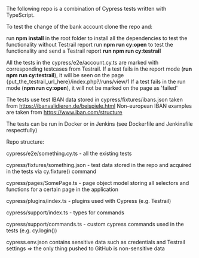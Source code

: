 The following repo is a combination of Cypress tests written with TypeScript.

To test the change of the bank account clone the repo and:

run **npm install** in the root folder to install all the dependencies
to test the functionality without Testrail report run **npm run cy:open**
to test the functionality and send a Testrail report **run npm run cy:testrail**

All the tests in the cypress/e2e/account.cy.ts are marked with corresponding testcases from Testrail.
If a test fails in the report mode (**run npm run cy:testrail**), it will be seen on the page {put_the_testrail_url_here}/index.php?/runs/view/1
If a test fails in the run mode (**npm run cy:open**), it will not be marked on the page as 'failed'

The tests use test IBAN data stored in cypress/fixtures/ibans.json taken from https://ibanvalidieren.de/beispiele.html
Non-european IBAN examples are taken from https://www.iban.com/structure


The tests can be run in Docker or in Jenkins (see Dockerfile and Jenkinsfile respectfully)

Repo structure:

cypress/e2e/something.cy.ts - all the existing tests

cypress/fixtures/something.json - test data stored in the repo and acquired in the tests via cy.fixture() command

cypress/pages/SomePage.ts - page object model storing all selectors and functions for a certain page in the application

cypress/plugins/index.ts - plugins used with Cypress (e.g. Testrail)

cypress/support/index.ts - types for commands

cypress/support/commands.ts - custom cypress commands used in the tests (e.g. cy.login())

cypress.env.json contains sensitive data such as credentials and Testrail settings => the only thing pushed to GitHub is non-sensitive data
